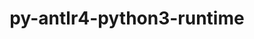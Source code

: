 ---
title: "py-antlr4-python3-runtime"
layout: cache
categories: [package, develop]
meta: {"versions": ["4.8"], "compilers": ["gcc@=7.3.1"], "oss": ["amzn2"], "platforms": ["linux"], "targets": ["ivybridge", "x86_64_v3"], "stacks": ["root"], "num_specs": 6, "num_specs_by_stack": {"root": 6}}
spec_details: [{"hash": "4r2h6jrivik45azlojvnnadbtwxfkhci", "compiler": "gcc@=7.3.1", "versions": ["4.8"], "os": "amzn2", "platform": "linux", "target": "ivybridge", "variants": ["build_system=python_pip"], "stacks": ["root"], "size": "-", "tarball": "https://binaries.spack.io/develop/build_cache/linux-amzn2-ivybridge/gcc-7.3.1/py-antlr4-python3-runtime-4.8/linux-amzn2-ivybridge-gcc-7.3.1-py-antlr4-python3-runtime-4.8-4r2h6jrivik45azlojvnnadbtwxfkhci.spack"}, {"hash": "npd6e4moikj5ofqxjxzjy3ulj4dysjgf", "compiler": "gcc@=7.3.1", "versions": ["4.8"], "os": "amzn2", "platform": "linux", "target": "ivybridge", "variants": ["build_system=python_pip"], "stacks": ["root"], "size": "-", "tarball": "https://binaries.spack.io/develop/build_cache/linux-amzn2-ivybridge/gcc-7.3.1/py-antlr4-python3-runtime-4.8/linux-amzn2-ivybridge-gcc-7.3.1-py-antlr4-python3-runtime-4.8-npd6e4moikj5ofqxjxzjy3ulj4dysjgf.spack"}, {"hash": "cd7t6d4v7stot5vzstzrv7ghga2zxjun", "compiler": "gcc@=7.3.1", "versions": ["4.8"], "os": "amzn2", "platform": "linux", "target": "x86_64_v3", "variants": ["build_system=python_pip"], "stacks": ["root"], "size": "-", "tarball": "https://binaries.spack.io/develop/build_cache/linux-amzn2-x86_64_v3/gcc-7.3.1/py-antlr4-python3-runtime-4.8/linux-amzn2-x86_64_v3-gcc-7.3.1-py-antlr4-python3-runtime-4.8-cd7t6d4v7stot5vzstzrv7ghga2zxjun.spack"}, {"hash": "3wv4berkzmyrmeyuwpl4jaq5xtvuhlze", "compiler": "gcc@=7.3.1", "versions": ["4.8"], "os": "amzn2", "platform": "linux", "target": "x86_64_v3", "variants": [], "stacks": ["root"], "size": "-", "tarball": "https://binaries.spack.io/develop/build_cache/linux-amzn2-x86_64_v3/gcc-7.3.1/py-antlr4-python3-runtime-4.8/linux-amzn2-x86_64_v3-gcc-7.3.1-py-antlr4-python3-runtime-4.8-3wv4berkzmyrmeyuwpl4jaq5xtvuhlze.spack"}, {"hash": "luquobv3disfar5s5dlhpl67xsnuigim", "compiler": "gcc@=7.3.1", "versions": ["4.8"], "os": "amzn2", "platform": "linux", "target": "x86_64_v3", "variants": ["build_system=python_pip"], "stacks": ["root"], "size": "-", "tarball": "https://binaries.spack.io/develop/build_cache/linux-amzn2-x86_64_v3/gcc-7.3.1/py-antlr4-python3-runtime-4.8/linux-amzn2-x86_64_v3-gcc-7.3.1-py-antlr4-python3-runtime-4.8-luquobv3disfar5s5dlhpl67xsnuigim.spack"}, {"hash": "qlxblr542ji3dmqnwy5ovxfu525lkpnh", "compiler": "gcc@=7.3.1", "versions": ["4.8"], "os": "amzn2", "platform": "linux", "target": "x86_64_v3", "variants": [], "stacks": ["root"], "size": "-", "tarball": "https://binaries.spack.io/develop/build_cache/linux-amzn2-x86_64_v3/gcc-7.3.1/py-antlr4-python3-runtime-4.8/linux-amzn2-x86_64_v3-gcc-7.3.1-py-antlr4-python3-runtime-4.8-qlxblr542ji3dmqnwy5ovxfu525lkpnh.spack"}]
---